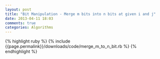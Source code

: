 ```yaml
---
layout: post
title: "Bit Manipulation - Merge m bits into n bits at given i and j"
date: 2013-04-11 18:03
comments: true
categories: Algorithms
---
```

{% highlight ruby %}
       {% include {{page.permalink}}/downloads/code/merge_m_to_n_bit.rb %}
    {% endhighlight %}

